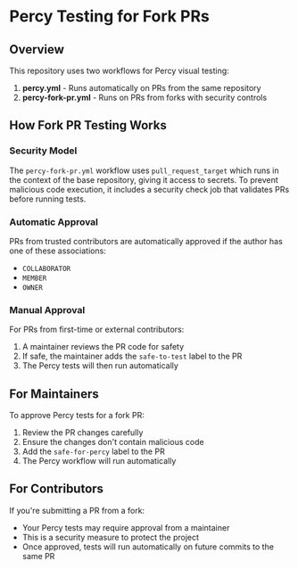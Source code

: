 # Percy Testing for Fork PRs

## Overview

This repository uses two workflows for Percy visual testing:

1. **percy.yml** - Runs automatically on PRs from the same repository
2. **percy-fork-pr.yml** - Runs on PRs from forks with security controls

## How Fork PR Testing Works

### Security Model

The `percy-fork-pr.yml` workflow uses `pull_request_target` which runs in the context of the base repository, giving it access to secrets. To prevent malicious code execution, it includes a security check job that validates PRs before running tests.

### Automatic Approval

PRs from trusted contributors are automatically approved if the author has one of these associations:
- `COLLABORATOR`
- `MEMBER`
- `OWNER`

### Manual Approval

For PRs from first-time or external contributors:

1. A maintainer reviews the PR code for safety
2. If safe, the maintainer adds the `safe-to-test` label to the PR
3. The Percy tests will then run automatically


## For Maintainers

To approve Percy tests for a fork PR:

1. Review the PR changes carefully
2. Ensure the changes don't contain malicious code
3. Add the `safe-for-percy` label to the PR
4. The Percy workflow will run automatically


## For Contributors

If you're submitting a PR from a fork:

- Your Percy tests may require approval from a maintainer
- This is a security measure to protect the project
- Once approved, tests will run automatically on future commits to the same PR
